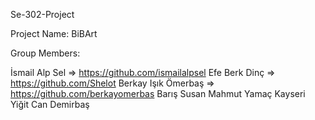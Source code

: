 Se-302-Project

Project Name: BiBArt

Group Members:

İsmail Alp Sel => https://github.com/ismailalpsel
Efe Berk Dinç => https://github.com/Shelot
Berkay Işık Ömerbaş => https://github.com/berkayomerbas
Barış Susan 
Mahmut Yamaç Kayseri
Yiğit Can Demirbaş
